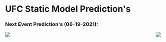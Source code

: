 # UFC Static Model Prediction's
### Next Event Prediction's (06-19-2021):
<img align='left' src='https://i.ibb.co/KNQ3NpR/2021-06-19-02-30.png'>
<img align='right' src='https://i.ibb.co/dJVh1j2/screenshot.png'>
